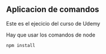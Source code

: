 ## Aplicacion de comandos


Este es el ejecicio del curso de Udemy

Hay que usar los comandos de node

```
npm install
```

